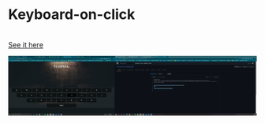 # Keyboard-on-click

<br> <a href="https://borislavpetrovikj.github.io/Keyboard-on-click/">See it here</a>
<br>

<img src="Screenshot (12).png">
